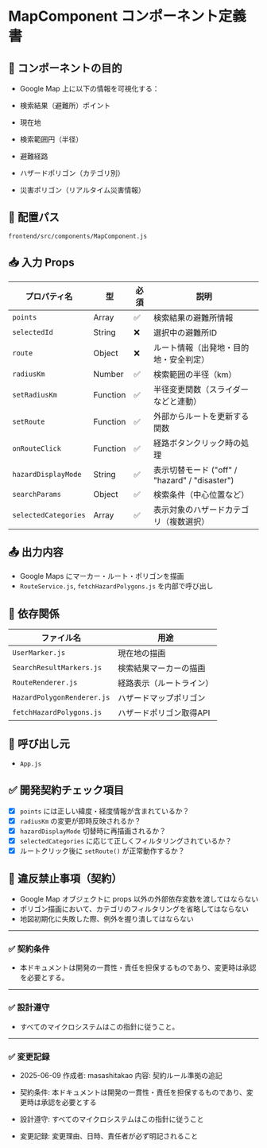 # MapComponent コンポーネント定義書

## 📌 コンポーネントの目的

- Google Map 上に以下の情報を可視化する：

- 検索結果（避難所）ポイント
- 現在地
- 検索範囲円（半径）
- 避難経路
- ハザードポリゴン（カテゴリ別）
- 災害ポリゴン（リアルタイム災害情報）

## 📂 配置パス

`frontend/src/components/MapComponent.js`

## 📥 入力 Props

| プロパティ名         | 型       | 必須 | 説明                                           |
| -------------------- | -------- | ---- | ---------------------------------------------- |
| `points`             | Array    | ✅   | 検索結果の避難所情報                           |
| `selectedId`         | String   | ❌   | 選択中の避難所ID                               |
| `route`              | Object   | ❌   | ルート情報（出発地・目的地・安全判定）         |
| `radiusKm`           | Number   | ✅   | 検索範囲の半径（km）                           |
| `setRadiusKm`        | Function | ✅   | 半径変更関数（スライダーなどと連動）           |
| `setRoute`           | Function | ✅   | 外部からルートを更新する関数                   |
| `onRouteClick`       | Function | ✅   | 経路ボタンクリック時の処理                     |
| `hazardDisplayMode`  | String   | ✅   | 表示切替モード ("off" / "hazard" / "disaster") |
| `searchParams`       | Object   | ✅   | 検索条件（中心位置など）                       |
| `selectedCategories` | Array    | ✅   | 表示対象のハザードカテゴリ（複数選択）         |

## 📤 出力内容

- Google Maps にマーカー・ルート・ポリゴンを描画
- `RouteService.js`, `fetchHazardPolygons.js` を内部で呼び出し

## 🔗 依存関係

| ファイル名                 | 用途                     |
| -------------------------- | ------------------------ |
| `UserMarker.js`            | 現在地の描画             |
| `SearchResultMarkers.js`   | 検索結果マーカーの描画   |
| `RouteRenderer.js`         | 経路表示（ルートライン） |
| `HazardPolygonRenderer.js` | ハザードマップポリゴン   |
| `fetchHazardPolygons.js`   | ハザードポリゴン取得API  |

## 🔁 呼び出し元

- `App.js`

## ✅ 開発契約チェック項目

- [x] `points` には正しい緯度・経度情報が含まれているか？
- [x] `radiusKm` の変更が即時反映されるか？
- [x] `hazardDisplayMode` 切替時に再描画されるか？
- [x] `selectedCategories` に応じて正しくフィルタリングされているか？
- [x] ルートクリック後に `setRoute()` が正常動作するか？

## 🚨 違反禁止事項（契約）

- Google Map オブジェクトに props 以外の外部依存変数を渡してはならない
- ポリゴン描画において、カテゴリのフィルタリングを省略してはならない
- 地図初期化に失敗した際、例外を握り潰してはならない

---

### ✅ 契約条件

- 本ドキュメントは開発の一貫性・責任を担保するものであり、変更時は承認を必要とする。

---

### ✅ 設計遵守

- すべてのマイクロシステムはこの指針に従うこと。

---

### ✅ 変更記録

- 2025-06-09 作成者: masashitakao 内容: 契約ルール準拠の追記

- 契約条件: 本ドキュメントは開発の一貫性・責任を担保するものであり、変更時は承認を必要とする
- 設計遵守: すべてのマイクロシステムはこの指針に従うこと
- 変更記録: 変更理由、日時、責任者が必ず明記されること
